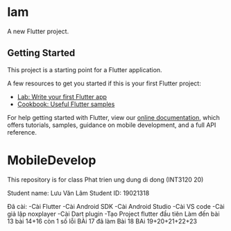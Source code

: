# lam

A new Flutter project.

## Getting Started

This project is a starting point for a Flutter application.

A few resources to get you started if this is your first Flutter project:

- [Lab: Write your first Flutter app](https://flutter.dev/docs/get-started/codelab)
- [Cookbook: Useful Flutter samples](https://flutter.dev/docs/cookbook)

For help getting started with Flutter, view our
[online documentation](https://flutter.dev/docs), which offers tutorials,
samples, guidance on mobile development, and a full API reference.

# MobileDevelop
This repository is for class Phat trien ung dung di dong (INT3120 20)

Student name: Lưu Văn Lâm
Student ID: 19021318

Đã cài:
-Cài Flutter 
-Cài Android SDK
-Cài Android Studio
-Cài VS code
-Cài giả lập noxplayer
-Cài Dart plugin
-Tạo Project flutter đầu tiên
Làm đến bài 13
bài 14+16 còn 1 số lỗi
BÀi 17 đã làm
Bài 18 
BAi 19+20+21+22+23

